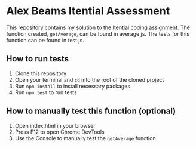 # Alex Beams Itential Assessment
This repository contains my solution to the Itential coding assignment. The function created, `getAverage`, can be found in average.js. The tests for this function can be found in test.js.

## How to run tests
1. Clone this repository
2. Open your terminal and `cd` into the root of the cloned project
3. Run `npm install` to install necessary packages
4. Run `npm test` to run tests

## How to manually test this function (optional)
1. Open index.html in your browser
2. Press F12 to open Chrome DevTools
3. Use the Console to manually test the `getAverage` function
